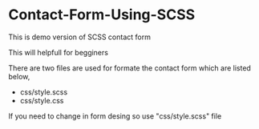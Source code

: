 # Contact-Form-Using-SCSS

This is demo version of SCSS contact form

This will helpfull for begginers

There are two files are used for formate the contact form which are listed below,
- css/style.scss
- css/style.css

If you need to change in form desing so use "css/style.scss" file

